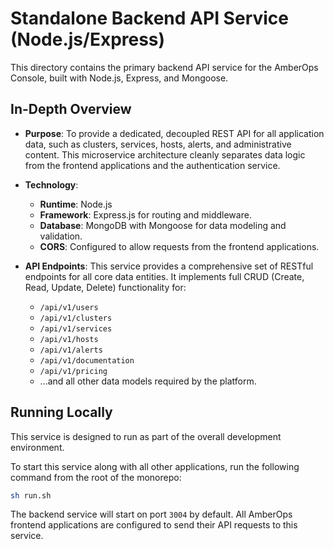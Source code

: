 # Standalone Backend API Service (Node.js/Express)

This directory contains the primary backend API service for the AmberOps Console, built with Node.js, Express, and Mongoose.

## In-Depth Overview

*   **Purpose**: To provide a dedicated, decoupled REST API for all application data, such as clusters, services, hosts, alerts, and administrative content. This microservice architecture cleanly separates data logic from the frontend applications and the authentication service.

*   **Technology**:
    *   **Runtime**: Node.js
    *   **Framework**: Express.js for routing and middleware.
    *   **Database**: MongoDB with Mongoose for data modeling and validation.
    *   **CORS**: Configured to allow requests from the frontend applications.

*   **API Endpoints**: This service provides a comprehensive set of RESTful endpoints for all core data entities. It implements full CRUD (Create, Read, Update, Delete) functionality for:
    *   `/api/v1/users`
    *   `/api/v1/clusters`
    *   `/api/v1/services`
    *   `/api/v1/hosts`
    *   `/api/v1/alerts`
    *   `/api/v1/documentation`
    *   `/api/v1/pricing`
    *   ...and all other data models required by the platform.

## Running Locally

This service is designed to run as part of the overall development environment.

To start this service along with all other applications, run the following command from the root of the monorepo:

```bash
sh run.sh
```

The backend service will start on port `3004` by default. All AmberOps frontend applications are configured to send their API requests to this service.
